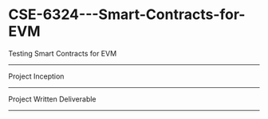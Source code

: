 # CSE-6324---Smart-Contracts-for-EVM
Testing Smart Contracts for EVM

********************************
Project Inception 
********************************
Project Written Deliverable 
********************************
